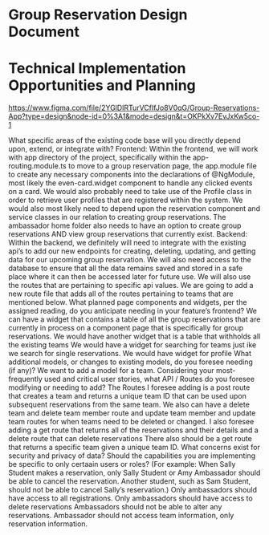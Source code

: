 # Group Reservation Design Document

# Technical Implementation Opportunities and Planning

https://www.figma.com/file/2YGlDIRTurVCfIfJo8V0qG/Group-Reservations-App?type=design&node-id=0%3A1&mode=design&t=OKPkXv7EvJxKw5co-1

What specific areas of the existing code base will you directly depend upon, extend, or integrate with?
Frontend:
Within the frontend, we will work with app directory of the project, specifically within the app-routing.module.ts to move to a group reservation page, the app.module file to create any necessary components into the declarations of @NgModule, most likely the even-card.widget component to handle any clicked events on a card.
We would also probably need to take use of the Profile class in order to retrieve user profiles that are registered within the system.
We would also most likely need to depend upon the reservation component and service classes in our relation to creating group reservations.
The ambassador home folder also needs to have an option to create group reservations AND view group reservations that currently exist.
Backend:
Within the backend, we definitely will need to integrate with the existing api’s to add our new endpoints for creating, deleting, updating, and getting data for our upcoming group reservation.
We will also need access to the database to ensure that all the data remains saved and stored in a safe place where it can then be accessed later for future use.
We will also use the routes that are pertaining to specific api values.
We are going to add a new route file that adds all of the routes pertaining to teams that are mentioned below.
What planned page components and widgets, per the assigned reading, do you anticipate needing in your feature’s frontend?
We can have a widget that contains a table of all the group reservations that are currently in process on a component page that is specifically for group reservations.
We would have another widget that is a table that withholds all the existing teams
We would have a widget for searching for teams just ike we search for single reservations.
We would have widget for profile
What additional models, or changes to existing models, do you foresee needing (if any)?
We want to add a model for a team.
Considering your most-frequently used and critical user stories, what API / Routes do you foresee modifying or needing to add?
The Routes I foresee adding is a post route that creates a team and returns a unique team ID that can be used upon subsequent reservations from the same team. We also can have a delete team and delete team member route and update team member and update team routes for when teams need to be deleted or changed.
I also foresee adding a get route that returns all of the reservations and their details and a delete route that can delete reservations
There also should be a get route that returns a specific team given a unique team ID.
What concerns exist for security and privacy of data? Should the capabilities you are implementing be specific to only certaain users or roles? (For example: When Sally Student makes a reservation, only Sally Student or Amy Ambassador should be able to cancel the reservation. Another student, such as Sam Student, should not be able to cancel Sally’s reservation.)
Only ambassadors should have access to all registrations.
Only ambassadors should have access to delete reservations
Ambassadors should not be able to alter any reservations.
Ambassador should not access team information, only reservation information.


